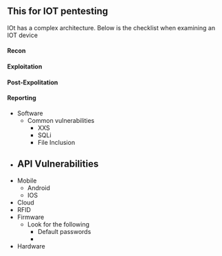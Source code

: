 ## This for IOT pentesting

IOt has a complex architecture. Below is the checklist when examining an IOT device  
#### Recon
#### Exploitation
#### Post-Expolitation
#### Reporting


- Software
  - Common vulnerabilities
    - XXS
    - SQLi
    - File Inclusion
- API Vulnerabilities
  - 
- Mobile
  - Android
  - IOS
- Cloud
- RFID
- Firmware
  - Look for the following
    - Default passwords
    - 
- Hardware


